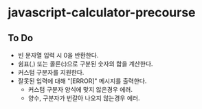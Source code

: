 # javascript-calculator-precourse

## To Do

- 빈 문자열 입력 시 0을 반환한다.
- 쉼표(,) 또는 콜론(:)으로 구분된 숫자의 합을 계산한다.
- 커스텀 구분자를 지원한다.
- 잘못된 입력에 대해 "[ERROR]" 메시지를 출력한다.
    + 커스텀 구분자 양식에 맞지 않은경우 에러.
    + 양수, 구분자가 번갈아 나오지 않는경우 에러.
